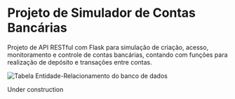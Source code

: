 # Projeto de Simulador de Contas Bancárias

Projeto de API RESTful com Flask para simulação de criação, acesso, monitoramento e controle de contas bancárias, contando com funções para realização de depósito e transações entre contas.

![Tabela Entidade-Relacionamento do banco de dados]("/frontend/src/images/db_EDR.png")




Under construction